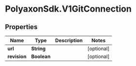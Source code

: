# PolyaxonSdk.V1GitConnection

## Properties
Name | Type | Description | Notes
------------ | ------------- | ------------- | -------------
**url** | **String** |  | [optional] 
**revision** | **Boolean** |  | [optional] 


